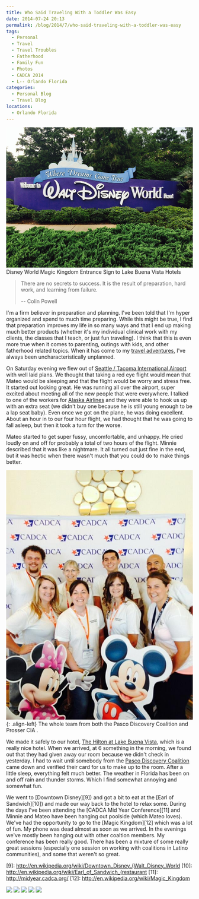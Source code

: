 ```yaml
---
title: Who Said Traveling With a Toddler Was Easy
date: 2014-07-24 20:13
permalink: /blog/2014/7/who-said-traveling-with-a-toddler-was-easy
tags:
  - Personal
  - Travel
  - Travel Troubles
  - Fatherhood
  - Family Fun
  - Photos
  - CADCA 2014
  - L-- Orlando Florida
categories:
  - Personal Blog
  - Travel Blog
locations: 
  - Orlando Florida
---
```


![ Disney World Magic Kingdom Entrance Sign to Lake Buena Vista Hotels ][1] Disney World Magic Kingdom Entrance Sign to Lake Buena Vista Hotels 

   [1]: /assets/media/disney-world-entrance-sign-lake-buena-vista.jpg

> There are no secrets to success. It is the result of preparation, hard work, and learning from failure.
> 
> -- Colin Powell

I'm a firm believer in preparation and planning. I've been told that I'm hyper organized and spend to much time preparing. While this might be true, I find that preparation improves my life in so many ways and that I end up making much better products (whether it's my individual clinical work with my clients, the classes that I teach, or just fun traveling). I think that this is even more true when it comes to parenting, outings with kids, and other fatherhood related topics. When it has come to my [travel adventures][2], I've always been uncharacteristically unplanned.

   [2]: /blog/?category=Travel+Blog

On Saturday evening we flew out of [Seattle / Tacoma International Airport][3] with well laid plans. We thought that taking a red eye flight would mean that Mateo would be sleeping and that the flight would be worry and stress free. It started out looking great. He was running all over the airport, super excited about meeting all of the new people that were everywhere. I talked to one of the workers for [Alaska Airlines][5] and they were able to hook us up with an extra seat (we didn't buy one because he is still young enough to be a lap seat baby). Even once we got on the plane, he was doing excellent. About an hour in to our four hour flight, we had thought that he was going to fall asleep, but then it took a turn for the worse.

   [3]: http://www.portseattle.org/Sea-Tac/Pages/default.aspx
   [5]: http://www.alaskaair.com

Mateo started to get super fussy, uncomfortable, and unhappy. He cried loudly on and off for probably a total of two hours of the flight. Minnie described that it was like a nightmare. It all turned out just fine in the end, but it was hectic when there wasn't much that you could do to make things better.

![The whole team from both the  Pasco Discovery Coalition  and  Prosser CIA .][6]{: .align-left} The whole team from both the Pasco Discovery Coalition and Prosser CIA . 

   [6]: /assets/media/pasco-discovery-coalition-cadca-team.jpg

We made it safely to our hotel, [The Hilton at Lake Buena Vista][7], which is a really nice hotel. When we arrived, at 6 something in the morning, we found out that they had given away our room because we didn't check in yesterday. I had to wait until somebody from the [Pasco Discovery Coalition][8] came down and verified their card for us to make up to the room. After a little sleep, everything felt much better. The weather in Florida has been on and off rain and thunder storms. Which I find somewhat annoying and somewhat fun.

   [7]: http://www3.hilton.com/en/hotels/florida/hilton-orlando-lake-buena-vista-ORLDWHH/index.html
   [8]: http://www.pascodiscoverycoalition.org/

We went to [Downtown Disney][9]) and got a bit to eat at the [Earl of Sandwich][10]) and made our way back to the hotel to relax some. During the days I've been attending the [CADCA Mid Year Conference][11] and Minnie and Mateo have been hanging out poolside (which Mateo loves). We've had the opportunity to go to the [Magic Kingdom][12] which was a lot of fun. My phone was dead almost as soon as we arrived. In the evenings we've mostly been hanging out with other coaltion members. My conference has been really good. There has been a mixture of some really great sessions (especially one session on working with coalitions in Latino communities), and some that weren't so great.

   [9]: http://en.wikipedia.org/wiki/Downtown_Disney_(Walt_Disney_World
   [10]: http://en.wikipedia.org/wiki/Earl_of_Sandwich_(restaurant
   [11]: http://midyear.cadca.org/
   [12]: http://en.wikipedia.org/wiki/Magic_Kingdom

![][13] ![][14] ![][15] ![][16] ![][17]

   [13]: /assets/media/disney-world-photos-01.jpg
   [14]: /assets/media/disney-world-photos-02.JPG
   [15]: /assets/media/disney-world-photos-03.JPG
   [16]: /assets/media/disney-world-photos-04.jpg
   [17]: /assets/media/disney-world-photos-05.jpg


